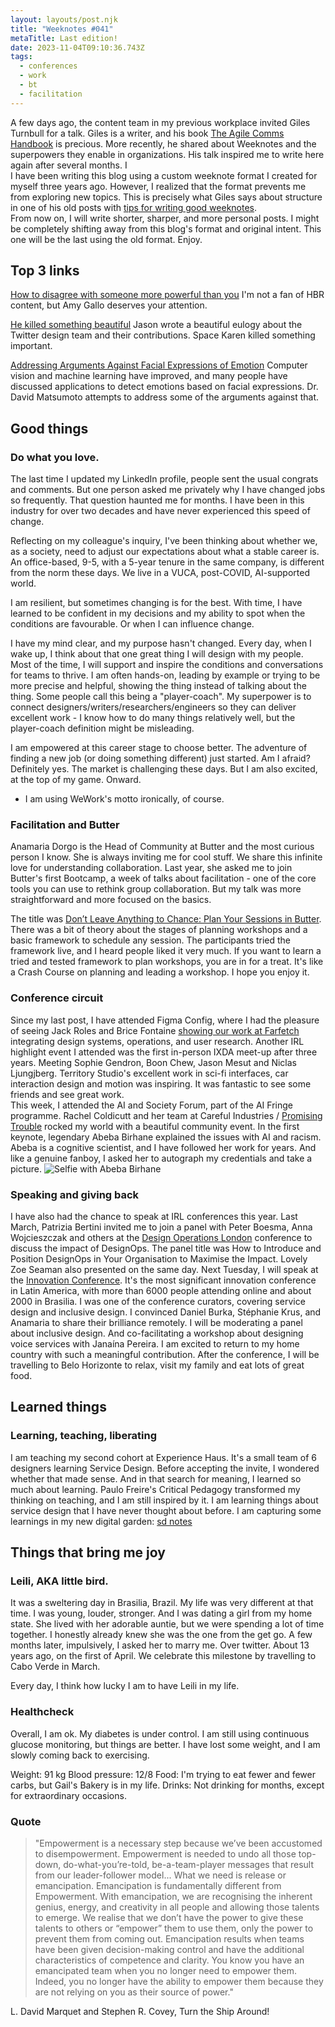 ```yaml
---
layout: layouts/post.njk
title: "Weeknotes #041"
metaTitle: Last edition!
date: 2023-11-04T09:10:36.743Z
tags:
  - conferences
  - work
  - bt
  - facilitation
---
```

A few days ago, the content team in my previous workplace invited Giles Turnbull for a talk. Giles is a writer, and his book [The Agile Comms Handbook](https://defradigital.blog.gov.uk/a-guide-to-agile-communication/) is precious. More recently, he shared about Weeknotes and the superpowers they enable in organizations. His talk inspired me to write here again after several months. I    
I have been writing this blog using a custom weeknote format I created for myself three years ago. However, I realized that the format prevents me from exploring new topics. This is precisely what Giles says about structure in one of his old posts with [tips for writing good weeknotes](https://gilest.org/weeknotes-tips.html).  
From now on, I will write shorter, sharper, and more personal posts. I might be completely shifting away from this blog's format and original intent. This one will be the last using the old format. Enjoy.  

## Top 3 links

[How to disagree with someone more powerful than you](https://hbr.org/2016/03/how-to-disagree-with-someone-more-powerful-than-you?utm_medium=social&utm_campaign=hbr&utm_source=facebook&tpcc=orgsocial_edit&fbclid=IwAR3gJugpn8ConDxq_MNY8YJyKmfOC1kxCS-biRqZCQqv854pdnet4ODSfU0_aem_Abhm3JSD7zKZLsNiatgW5n2agq0mF_h_Yfr4__jzJKXFV_Qnjby2urCfqyg7PvZbjXY)
I'm not a fan of HBR content, but Amy Gallo deserves your attention. 

[He killed something beautiful](https://www.fromjason.xyz/notebook/he-killed-something-beautiful/#ps-aia) 
Jason wrote a beautiful eulogy about the Twitter design team and their contributions. Space Karen killed something important.

[Addressing Arguments Against Facial Expressions of Emotion](https://www.humintell.com/2020/05/addressing-arguments-against-facial-expressions-of-emotion/)
Computer vision and machine learning have improved, and many people have discussed applications to detect emotions based on facial expressions. Dr. David Matsumoto attempts to address some of the arguments against that. 
  
## Good things

### Do what you love.

The last time I updated my LinkedIn profile, people sent the usual congrats and comments. But one person asked me privately why I have changed jobs so frequently. That question haunted me for months. I have been in this industry for over two decades and have never experienced this speed of change.

Reflecting on my colleague's inquiry, I've been thinking about whether we, as a society, need to adjust our expectations about what a stable career is. An office-based, 9-5, with a 5-year tenure in the same company, is different from the norm these days. We live in a VUCA, post-COVID, AI-supported world. 

I am resilient, but sometimes changing is for the best. With time, I have learned to be confident in my decisions and my ability to spot when the conditions are favourable. Or when I can influence change. 

I have my mind clear, and my purpose hasn't changed. Every day, when I wake up, I think about that one great thing I will design with my people. Most of the time, I will support and inspire the conditions and conversations for teams to thrive. I am often hands-on, leading by example or trying to be more precise and helpful, showing the thing instead of talking about the thing. Some people call this being a "player-coach". My superpower is to connect designers/writers/researchers/engineers so they can deliver excellent work - I know how to do many things relatively well, but the player-coach definition might be misleading. 

I am empowered at this career stage to choose better. The adventure of finding a new job (or doing something different) just started. Am I afraid? Definitely yes. The market is challenging these days. But I am also excited, at the top of my game. Onward.

* I am using WeWork's motto ironically, of course. 


### Facilitation and Butter

Anamaria Dorgo is the Head of Community at Butter and the most curious person I know. She is always inviting me for cool stuff. We share this infinite love for understanding collaboration. Last year, she asked me to join Butter's first Bootcamp, a week of talks about facilitation - one of the core tools you can use to rethink group collaboration. But my talk was more straightforward and more focused on the basics. 

The title was [Don’t Leave Anything to Chance: Plan Your Sessions in Butter](https://www.youtube.com/watch?v=WuXEMNW5jFg&t=785s). There was a bit of theory about the stages of planning workshops and a basic framework to schedule any session. The participants tried the framework live, and I heard people liked it very much. If you want to learn a tried and tested framework to plan workshops, you are in for a treat. It's like a Crash Course on planning and leading a workshop. I hope you enjoy it. 

### Conference circuit

Since my last post, I have attended Figma Config, where I had the pleasure of seeing Jack Roles and Brice Fontaine [showing our work at Farfetch](https://www.youtube.com/watch?v=QaocNHzy6lk) integrating design systems, operations, and user research.
Another IRL highlight event I attended was the first in-person IXDA meet-up after three years. Meeting Sophie Gendron, Boon Chew, Jason Mesut and Niclas Ljungjberg. Territory Studio's excellent work in sci-fi interfaces, car interaction design and motion was inspiring. It was fantastic to see some friends and see great work.  
This week, I attended the AI and Society Forum, part of the AI Fringe programme. Rachel Coldicutt and her team at Careful Industries / [Promising Trouble](https://www.promisingtrouble.net) rocked my world with a beautiful community event. In the first keynote, legendary Abeba Birhane explained the issues with AI and racism. Abeba is a cognitive scientist, and I have followed her work for years. And like a genuine fanboy, I asked her to autograph my credentials and take a picture.
![Selfie with Abeba Birhane](/images/me_abeba.jpeg "A photo with Abeba Birhane")


### Speaking and giving back

I have also had the chance to speak at IRL conferences this year. Last March, Patrizia Bertini invited me to join a panel with Peter Boesma, Anna Wojcieszczak and others at the [Design Operations London](https://www.henrystewartconferences.com/events/design-operations-london-2023) conference to discuss the impact of DesignOps. The panel title was How to Introduce and Position DesignOps in Your Organisation to Maximise the Impact. Lovely Zoe Seaman also presented on the same day. 
Next Tuesday, I will speak at the [Innovation Conference](https://semanadeinovacao.enap.gov.br/index.php/en/). It's the most significant innovation conference in Latin America, with more than 6000 people attending online and about 2000 in Brasilia. I was one of the conference curators, covering service design and inclusive design. I convinced Daniel Burka, Stéphanie Krus, and Anamaria to share their brilliance remotely. 
I will be moderating a panel about inclusive design. And co-facilitating a workshop about designing voice services with Janaína Pereira. I am excited to return to my home country with such a meaningful contribution.
After the conference, I will be travelling to Belo Horizonte to relax, visit my family and eat lots of great food. 

## Learned things
### Learning, teaching, liberating

I am teaching my second cohort at Experience Haus. It's a small team of 6 designers learning Service Design. Before accepting the invite, I wondered whether that made sense. And in that search for meaning, I learned so much about learning. Paulo Freire's Critical Pedagogy transformed my thinking on teaching, and I am still inspired by it. I am learning things about service design that I have never thought about before. I am capturing some learnings in my new digital garden: [sd notes](https://sdnotes.danielsouza.org)

## Things that bring me joy

### Leili, AKA little bird. 
It was a sweltering day in Brasilia, Brazil. My life was very different at that time. I was young, louder, stronger. And I was dating a girl from my home state. She lived with her adorable auntie, but we were spending a lot of time together. I honestly already knew she was the one from the get go. A few months later, impulsively, I asked her to marry me. Over twitter. About 13 years ago, on the first of April. We celebrate this milestone by travelling to Cabo Verde in March.

Every day, I think how lucky I am to have Leili in my life.  

### Healthcheck

Overall, I am ok. My diabetes is under control. I am still using continuous glucose monitoring, but things are better. I have lost some weight, and I am slowly coming back to exercising.

Weight: 91 kg
Blood pressure: 12/8
Food: I'm trying to eat fewer and fewer carbs, but Gail's Bakery is in my life. 
Drinks: Not drinking for months, except for extraordinary occasions. 

###  Quote

> "Empowerment is a necessary step because we’ve been accustomed to disempowerment. Empowerment is needed to undo all those top-down, do-what-you’re-told, be-a-team-player messages that result from our leader-follower model... What we need is release or emancipation. Emancipation is fundamentally different from Empowerment. With emancipation, we are recognising the inherent genius, energy, and creativity in all people and allowing those talents to emerge. We realise that we don’t have the power to give these talents to others or “empower” them to use them, only the power to prevent them from coming out. Emancipation results when teams have been given decision-making control and have the additional characteristics of competence and clarity. You know you have an emancipated team when you no longer need to empower them. Indeed, you no longer have the ability to empower them because they are not relying on you as their source of power."

L. David Marquet and Stephen R. Covey, Turn the Ship Around!

